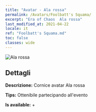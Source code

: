 ```yaml
---
title: "Avatar - Ala rossa"
permalink: /Avatars/Foolbatt's Squama/
excerpt: "Era of Chaos  Ala rossa"
last_modified_at: 2021-04-22
locale: it
ref: "Foolbatt's Squama.md"
toc: false
classes: wide
---
```

 ![Ala rossa](/images/a/avatarFrame_83.png)

## Dettagli

 **Descrizione:** Cornice avatar Ala rossa 

 **Tips:** Ottenibile partecipando all'evento 

 **Is available:**  + 

